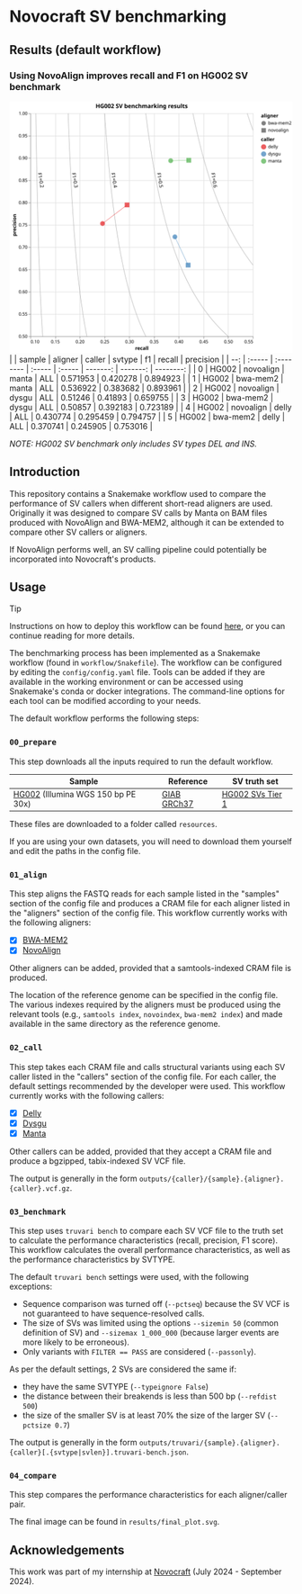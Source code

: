 # Novocraft SV benchmarking

## Results (default workflow)

### Using NovoAlign improves recall and F1 on HG002 SV benchmark

![Results plot](results/final_plot.svg)
|     | sample | aligner   | caller | svtype |       f1 |   recall | precision |
| --: | :----- | :-------- | :----- | :----- | -------: | -------: | --------: |
|   0 | HG002  | novoalign | manta  | ALL    | 0.571953 | 0.420278 |  0.894923 |
|   1 | HG002  | bwa-mem2  | manta  | ALL    | 0.536922 | 0.383682 |  0.893961 |
|   2 | HG002  | novoalign | dysgu  | ALL    |  0.51246 |  0.41893 |  0.659755 |
|   3 | HG002  | bwa-mem2  | dysgu  | ALL    |  0.50857 | 0.392183 |  0.723189 |
|   4 | HG002  | novoalign | delly  | ALL    | 0.430774 | 0.295459 |  0.794757 |
|   5 | HG002  | bwa-mem2  | delly  | ALL    | 0.370741 | 0.245905 |  0.753016 |

_NOTE: HG002 SV benchmark only includes SV types DEL and INS._

## Introduction

This repository contains a Snakemake workflow used to compare the performance of SV callers when different short-read aligners are used. Originally it was designed to compare SV calls by Manta on BAM files produced with NovoAlign and BWA-MEM2, although it can be extended to compare other SV callers or aligners.

If NovoAlign performs well, an SV calling pipeline could potentially be incorporated into Novocraft's products.

## Usage

> [!TIP]
> Instructions on how to deploy this workflow can be found [here](https://snakemake.github.io/snakemake-workflow-catalog?repo=jsquaredosquared/novocraft-sv-benchmarking), or you can continue reading for more details.

The benchmarking process has been implemented as a Snakemake workflow (found in `workflow/Snakefile`). The workflow can be configured by editing the `config/config.yaml` file. Tools can be added if they are available in the working environment or can be accessed using Snakemake's conda or docker integrations. The command-line options for each tool can be modified according to your needs.

The default workflow performs the following steps:

### `00_prepare`

This step downloads all the inputs required to run the default workflow.

| Sample                                                                                            | Reference                                                                                          | SV truth set                                                                                                                        |
| ------------------------------------------------------------------------------------------------- | -------------------------------------------------------------------------------------------------- | ----------------------------------------------------------------------------------------------------------------------------------- |
| [HG002](https://github.com/human-pangenomics/HG002_Data_Freeze_v1.0) (Illumina WGS 150 bp PE 30x) | [GIAB GRCh37](https://ftp-trace.ncbi.nlm.nih.gov/ReferenceSamples/giab/release/references/GRCh37/) | [HG002 SVs Tier 1](https://ftp-trace.ncbi.nlm.nih.gov/ReferenceSamples/giab/release/AshkenazimTrio/HG002_NA24385_son/NIST_SV_v0.6/) |

These files are downloaded to a folder called `resources`.

If you are using your own datasets, you will need to download them yourself and edit the paths in the config file.

### `01_align`

This step aligns the FASTQ reads for each sample listed in the "samples" section of the config file and produces a CRAM file for each aligner listed in the "aligners" section of the config file. This workflow currently works with the following aligners:

- [x] [BWA-MEM2](https://github.com/bwa-mem2/bwa-mem2)
- [x] [NovoAlign](https://www.novocraft.com/products/novoalign/)

Other aligners can be added, provided that a samtools-indexed CRAM file is produced.

The location of the reference genome can be specified in the config file. The various indexes required by the aligners must be produced using the relevant tools (e.g., `samtools index`, `novoindex`, `bwa-mem2 index`) and made available in the same directory as the reference genome.

### `02_call`

This step takes each CRAM file and calls structural variants using each SV caller listed in the "callers" section of the config file. For each caller, the default settings recommended by the developer were used. This workflow currently works with the following callers:

- [x] [Delly](https://github.com/dellytools/delly)
- [x] [Dysgu](https://github.com/kcleal/dysgu)
- [x] [Manta](https://github.com/Illumina/manta)

Other callers can be added, provided that they accept a CRAM file and produce a bgzipped, tabix-indexed SV VCF file.

The output is generally in the form `outputs/{caller}/{sample}.{aligner}.{caller}.vcf.gz`.

### `03_benchmark`

This step uses `truvari bench` to compare each SV VCF file to the truth set to calculate the performance characteristics (recall, precision, F1 score). This workflow calculates the overall performance characteristics, as well as the performance characteristics by SVTYPE.

The default `truvari bench` settings were used, with the following exceptions:

- Sequence comparison was turned off (`--pctseq`) because the SV VCF is not guaranteed to have sequence-resolved calls.
- The size of SVs was limited using the options `--sizemin 50` (common definition of SV) and `--sizemax 1_000_000` (because larger events are more likely to be erroneous).
- Only variants with `FILTER == PASS` are considered (`--passonly`).

As per the default settings, 2 SVs are considered the same if:

- they have the same SVTYPE (`--typeignore False`)
- the distance between their breakends is less than 500 bp (`--refdist 500`)
- the size of the smaller SV is at least 70% the size of the larger SV (`--pctsize 0.7`)

The output is generally in the form `outputs/truvari/{sample}.{aligner}.{caller}[.{svtype|svlen}].truvari-bench.json`.

### `04_compare`

This step compares the performance characteristics for each aligner/caller pair.

The final image can be found in `results/final_plot.svg`.

## Acknowledgements

This work was part of my internship at [Novocraft](https://www.novocraft.com) (July 2024 - September 2024).
